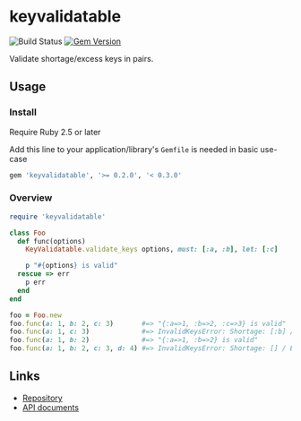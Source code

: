 # keyvalidatable

![Build Status](https://github.com/kachick/keyvalidatable/actions/workflows/test_behaviors.yml/badge.svg?branch=main)
[![Gem Version](https://badge.fury.io/rb/keyvalidatable.png)](http://badge.fury.io/rb/keyvalidatable)

Validate shortage/excess keys in pairs.

## Usage

### Install

Require Ruby 2.5 or later

Add this line to your application/library's `Gemfile` is needed in basic use-case

```ruby
gem 'keyvalidatable', '>= 0.2.0', '< 0.3.0'
```

### Overview

```ruby
require 'keyvalidatable'

class Foo
  def func(options)
    KeyValidatable.validate_keys options, must: [:a, :b], let: [:c]

    p "#{options} is valid"
  rescue => err
    p err
  end
end

foo = Foo.new
foo.func(a: 1, b: 2, c: 3)       #=> "{:a=>1, :b=>2, :c=>3} is valid"
foo.func(a: 1, c: 3)             #=> InvalidKeysError: Shortage: [:b] / Excess: []
foo.func(a: 1, b: 2)             #=> "{:a=>1, :b=>2} is valid"
foo.func(a: 1, b: 2, c: 3, d: 4) #=> InvalidKeysError: Shortage: [] / Excess: [:d]
```

## Links

- [Repository](https://github.com/kachick/keyvalidatable)
- [API documents](https://kachick.github.io/keyvalidatable)
